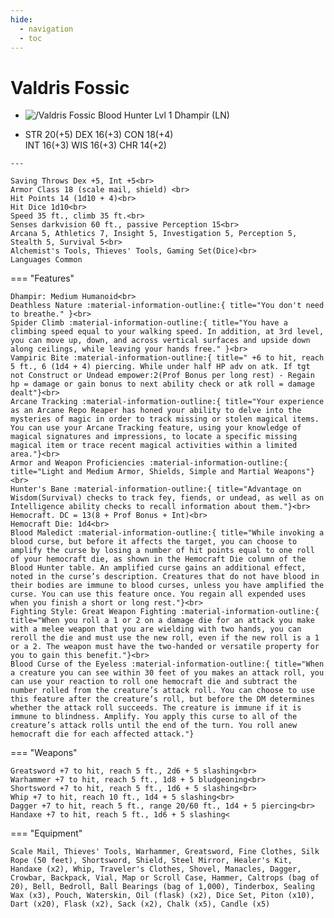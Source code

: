 ```yaml
---
hide:
  - navigation
  - toc
---
```


# Valdris Fossic

<div class="grid cards" markdown>
  
-   
    <img src="https://half-guinea-press.github.io/Nocturnal_Campaign/images/Valdris Fossic.jpg" alt="/Valdris Fossic">
    Blood Hunter Lvl 1 Dhampir (LN)

-    STR 20(+5) DEX 16(+3) CON 18(+4)<br>INT 16(+3) WIS 16(+3) CHR 14(+2)

    ---
    
    Saving Throws Dex +5, Int +5<br>
    Armor Class 18 (scale mail, shield) <br>
    Hit Points 14 (1d10 + 4)<br>
    Hit Dice 1d10<br>
    Speed 35 ft., climb 35 ft.<br>
    Senses darkvision 60 ft., passive Perception 15<br>
    Arcana 5, Athletics 7, Insight 5, Investigation 5, Perception 5, Stealth 5, Survival 5<br>
    Alchemist's Tools, Thieves' Tools, Gaming Set(Dice)<br>
    Languages Common

=== "Features"

    Dhampir: Medium Humanoid<br>
    Deathless Nature :material-information-outline:{ title="You don't need to breathe." }<br>
    Spider Climb :material-information-outline:{ title="You have a climbing speed equal to your walking speed. In addition, at 3rd level, you can move up, down, and across vertical surfaces and upside down along ceilings, while leaving your hands free." }<br>
    Vampiric Bite :material-information-outline:{ title=" +6 to hit, reach 5 ft., 6 (1d4 + 4) piercing. While under half HP adv on atk. If tgt not Construct or Undead empower:2(Prof Bonus per long rest) - Regain hp = damage or gain bonus to next ability check or atk roll = damage dealt"}<br>
    Arcane Tracking :material-information-outline:{ title="Your experience as an Arcane Repo Reaper has honed your ability to delve into the mysteries of magic in order to track missing or stolen magical items. You can use your Arcane Tracking feature, using your knowledge of magical signatures and impressions, to locate a specific missing magical item or trace recent magical activities within a limited area."}<br>
    Armor and Weapon Proficiencies :material-information-outline:{ title="Light and Medium Armor, Shields, Simple and Martial Weapons"}<br>
    Hunter's Bane :material-information-outline:{ title="Advantage on Wisdom(Survival) checks to track fey, fiends, or undead, as well as on Intelligence ability checks to recall information about them."}<br>
    Hemocraft. DC = 13(8 + Prof Bonus + Int)<br>
    Hemocraft Die: 1d4<br>
    Blood Maledict :material-information-outline:{ title="While invoking a blood curse, but before it affects the target, you can choose to amplify the curse by losing a number of hit points equal to one roll of your hemocraft die, as shown in the Hemocraft Die column of the Blood Hunter table. An amplified curse gains an additional effect, noted in the curse’s description. Creatures that do not have blood in their bodies are immune to blood curses, unless you have amplified the curse. You can use this feature once. You regain all expended uses when you finish a short or long rest."}<br>
    Fighting Style: Great Weapon Fighting :material-information-outline:{ title="When you roll a 1 or 2 on a damage die for an attack you make with a melee weapon that you are wielding with two hands, you can reroll the die and must use the new roll, even if the new roll is a 1 or a 2. The weapon must have the two-handed or versatile property for you to gain this benefit."}<br>
    Blood Curse of the Eyeless :material-information-outline:{ title="When a creature you can see within 30 feet of you makes an attack roll, you can use your reaction to roll one hemocraft die and subtract the number rolled from the creature’s attack roll. You can choose to use this feature after the creature’s roll, but before the DM determines whether the attack roll succeeds. The creature is immune if it is immune to blindness. Amplify. You apply this curse to all of the creature’s attack rolls until the end of the turn. You roll anew hemocraft die for each affected attack."}


=== "Weapons"   
  
    Greatsword +7 to hit, reach 5 ft., 2d6 + 5 slashing<br>
    Warhammer +7 to hit, reach 5 ft., 1d8 + 5 bludgeoning<br>
    Shortsword +7 to hit, reach 5 ft., 1d6 + 5 slashing<br>
    Whip +7 to hit, reach 10 ft., 1d4 + 5 slashing<br>
    Dagger +7 to hit, reach 5 ft., range 20/60 ft., 1d4 + 5 piercing<br>
    Handaxe +7 to hit, reach 5 ft., 1d6 + 5 slashing<

=== "Equipment"

    Scale Mail, Thieves' Tools, Warhammer, Greatsword, Fine Clothes, Silk Rope (50 feet), Shortsword, Shield, Steel Mirror, Healer's Kit, Handaxe (x2), Whip, Traveler's Clothes, Shovel, Manacles, Dagger, Crowbar, Backpack, Vial, Map or Scroll Case, Hammer, Caltrops (bag of 20), Bell, Bedroll, Ball Bearings (bag of 1,000), Tinderbox, Sealing Wax (x3), Pouch, Waterskin, Oil (flask) (x2), Dice Set, Piton (x10), Dart (x20), Flask (x2), Sack (x2), Chalk (x5), Candle (x5)

</div>
